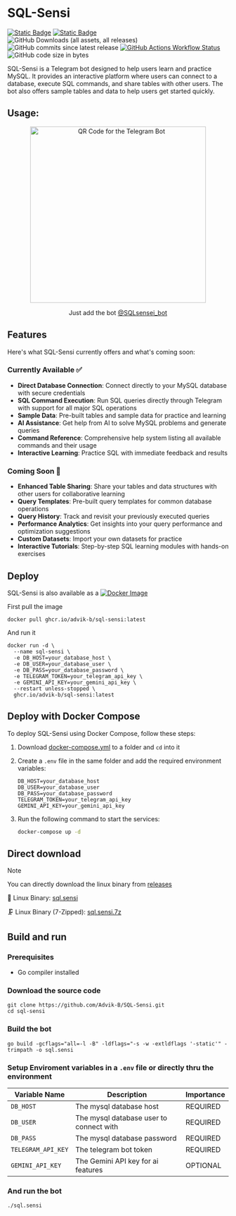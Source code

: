 # SQL-Sensi
[![Static Badge](https://img.shields.io/badge/Docker_Image-%20?logo=Docker&logoSize=auto&color=white)](https://github.com/Advik-B/SQL-Sensi/pkgs/container/sql-sensi)
[![Static Badge](https://img.shields.io/badge/written%20in-go-%20?logoColor=white&logoSize=auto&color=%2300ADD8)](https://go.dev/)
![GitHub Downloads (all assets, all releases)](https://img.shields.io/github/downloads/Advik-B/SQL-Sensi/total?label=total%20downloads&color=violet&link=https%3A%2F%2Fgithub.com%2FAdvik-B%2FSQL-Sensi%2Freleases)
![GitHub commits since latest release](https://img.shields.io/github/commits-since/Advik-B/SQL-Sensi/latest?include_prereleases&)
[![GitHub Actions Workflow Status](https://img.shields.io/github/actions/workflow/status/Advik-B/SQL-Sensi/publish.yml?branch=main&)](https://github.com/Advik-B/SQL-Sensi/actions/workflows/publish.yml)
![GitHub code size in bytes](https://img.shields.io/github/languages/code-size/Advik-B/SQL-Sensi)


SQL-Sensi is a Telegram bot designed to help users learn and practice MySQL. It provides an interactive platform where users can connect to a database, execute SQL commands, and share tables with other users. The bot also offers sample tables and data to help users get started quickly.

## Usage:
<div align="center">
  <a href="https://t.me/SQLsensei_bot">
  <img src="https://github.com/user-attachments/assets/0e898325-39d0-4e14-9197-ed1bc6d0a867" alt="QR Code for the Telegram Bot" width="400"/>
  </a>
<!--   <hr> -->
  
  <span>Just add the bot [@SQLsensei_bot](https://t.me/SQLsensei_bot)</span>
</div>


## Features
Here's what SQL-Sensi currently offers and what's coming soon:

### Currently Available ✅
- **Direct Database Connection**: Connect directly to your MySQL database with secure credentials
- **SQL Command Execution**: Run SQL queries directly through Telegram with support for all major SQL operations
- **Sample Data**: Pre-built tables and sample data for practice and learning
- **AI Assistance**: Get help from AI to solve MySQL problems and generate queries
- **Command Reference**: Comprehensive help system listing all available commands and their usage
- **Interactive Learning**: Practice SQL with immediate feedback and results

### Coming Soon 🚧
- **Enhanced Table Sharing**: Share your tables and data structures with other users for collaborative learning
- **Query Templates**: Pre-built query templates for common database operations
- **Query History**: Track and revisit your previously executed queries
- **Performance Analytics**: Get insights into your query performance and optimization suggestions
- **Custom Datasets**: Import your own datasets for practice
- **Interactive Tutorials**: Step-by-step SQL learning modules with hands-on exercises

## Deploy

SQL-Sensi is also available as a [![Docker Image](https://img.shields.io/badge/Docker_Image-%20?logo=Docker&logoSize=auto&color=white)](https://github.com/Advik-B/SQL-Sensi/pkgs/container/sql-sensi)

First pull the image
```
docker pull ghcr.io/advik-b/sql-sensi:latest
```

And run it
```
docker run -d \
  --name sql-sensi \
  -e DB_HOST=your_database_host \
  -e DB_USER=your_database_user \
  -e DB_PASS=your_database_password \
  -e TELEGRAM_TOKEN=your_telegram_api_key \
  -e GEMINI_API_KEY=your_gemini_api_key \
  --restart unless-stopped \
  ghcr.io/advik-b/sql-sensi:latest

```

## Deploy with Docker Compose

To deploy SQL-Sensi using Docker Compose, follow these steps:

1. Download [docker-compose.yml](https://raw.githubusercontent.com/Advik-B/SQL-Sensi/refs/heads/main/docker-compose.yml) to a folder and `cd` into it

2. Create a `.env` file in the same folder and add the required environment variables:

    ```env
    DB_HOST=your_database_host
    DB_USER=your_database_user
    DB_PASS=your_database_password
    TELEGRAM_TOKEN=your_telegram_api_key
    GEMINI_API_KEY=your_gemini_api_key
    ```

3. Run the following command to start the services:

    ```sh
    docker-compose up -d
    ```

## Direct download

> [!NOTE]
> You can directly download the linux binary from [releases](https://github.com/Advik-B/SQL-Sensi/releases/latest)
>
> 🐧 Linux Binary: [sql.sensi](https://github.com/Advik-B/SQL-Sensi/releases/latest/download/sql.sensi)
>
> 🗜️ Linux Binary (7-Zipped): [sql.sensi.7z](https://github.com/Advik-B/SQL-Sensi/releases/latest/download/sql.sensi.7z)

## Build and run

### Prerequisites
- Go compiler installed

### Download the source code
```
git clone https://github.com/Advik-B/SQL-Sensi.git
cd sql-sensi
```

### Build the bot
```
go build -gcflags="all=-l -B" -ldflags="-s -w -extldflags '-static'" -trimpath -o sql.sensi
```

### Setup Enviroment variables in a `.env` file or directly thru the environment

| Variable Name | Description | Importance |
|---------------|-------------|----------|
| `DB_HOST` | The mysql database host | REQUIRED |
| `DB_USER` | The mysql database user to connect with | REQUIRED |
| `DB_PASS` | The mysql database password | REQUIRED |
| `TELEGRAM_API_KEY` | The telegram bot token | REQUIRED |
| `GEMINI_API_KEY` | The Gemini API key for ai features | OPTIONAL |

### And run the bot

```
./sql.sensi
```
